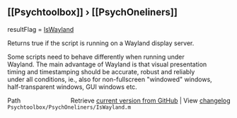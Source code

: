 ## [[Psychtoolbox]] &#8250; [[PsychOneliners]]

resultFlag = [IsWayland](IsWayland)  
  
Returns true if the script is running on a Wayland display server.  
  
Some scripts need to behave differently when running under  
Wayland. The main advantage of Wayland is that visual presentation  
timing and timestamping should be accurate, robust and reliably  
under all conditions, ie., also for non-fullscreen "windowed" windows,  
half-transparent windows, GUI windows etc.  




<div class="code_header" style="text-align:right;">
  <span style="float:left;">Path&nbsp;&nbsp;</span> <span class="counter">Retrieve <a href=
  "https://raw.github.com/Psychtoolbox-3/Psychtoolbox-3/beta/Psychtoolbox/PsychOneliners/IsWayland.m">current version from GitHub</a> | View <a href=
  "https://github.com/Psychtoolbox-3/Psychtoolbox-3/commits/beta/Psychtoolbox/PsychOneliners/IsWayland.m">changelog</a></span>
</div>
<div class="code">
  <code>Psychtoolbox/PsychOneliners/IsWayland.m</code>
</div>


